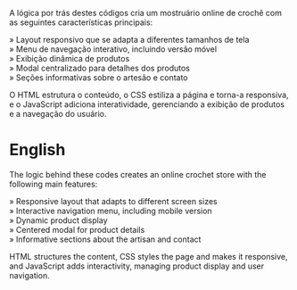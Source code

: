 A lógica por trás destes códigos cria um mostruário online de crochê com as seguintes características principais:  

» Layout responsivo que se adapta a diferentes tamanhos de tela  
» Menu de navegação interativo, incluindo versão móvel  
» Exibição dinâmica de produtos  
» Modal centralizado para detalhes dos produtos  
» Seções informativas sobre o artesão e contato  

O HTML estrutura o conteúdo, o CSS estiliza a página e torna-a responsiva, e o JavaScript adiciona interatividade, gerenciando a exibição de produtos e a navegação do usuário.  

# English  

The logic behind these codes creates an online crochet store with the following main features:  

» Responsive layout that adapts to different screen sizes  
» Interactive navigation menu, including mobile version  
» Dynamic product display  
» Centered modal for product details  
» Informative sections about the artisan and contact  

HTML structures the content, CSS styles the page and makes it responsive, and JavaScript adds interactivity, managing product display and user navigation.  
